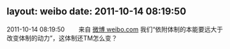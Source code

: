 layout: weibo
date: 2011-10-14 08:19:50
---
2011-10-14 08:19:50  &nbsp;&nbsp;&nbsp;&nbsp;&nbsp;&nbsp; 来自 <a href="http://weibo.com/" rel="nofollow">微博 weibo.com</a>
我们“依附体制的本能要远大于改变体制的动力”，这体制还TM怎么变？ ​​​
